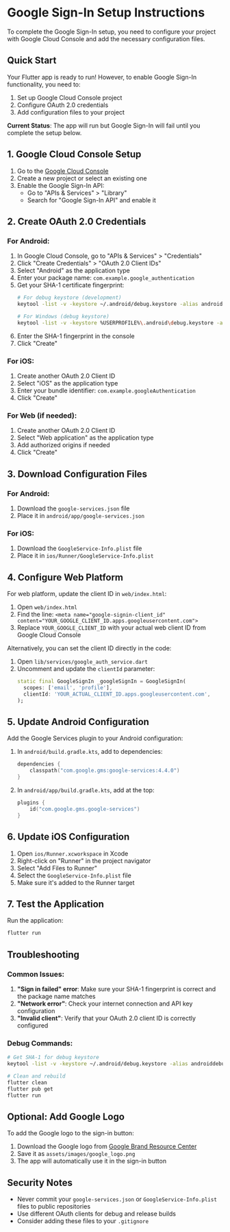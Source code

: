 # Google Sign-In Setup Instructions

To complete the Google Sign-In setup, you need to configure your project with Google Cloud Console and add the necessary configuration files.

## Quick Start

Your Flutter app is ready to run! However, to enable Google Sign-In functionality, you need to:

1. Set up Google Cloud Console project
2. Configure OAuth 2.0 credentials
3. Add configuration files to your project

**Current Status**: The app will run but Google Sign-In will fail until you complete the setup below.

## 1. Google Cloud Console Setup

1. Go to the [Google Cloud Console](https://console.cloud.google.com/)
2. Create a new project or select an existing one
3. Enable the Google Sign-In API:
   - Go to "APIs & Services" > "Library"
   - Search for "Google Sign-In API" and enable it

## 2. Create OAuth 2.0 Credentials

### For Android:
1. In Google Cloud Console, go to "APIs & Services" > "Credentials"
2. Click "Create Credentials" > "OAuth 2.0 Client IDs"
3. Select "Android" as the application type
4. Enter your package name: `com.example.google_authentication`
5. Get your SHA-1 certificate fingerprint:
   ```bash
   # For debug keystore (development)
   keytool -list -v -keystore ~/.android/debug.keystore -alias androiddebugkey -storepass android -keypass android
   
   # For Windows (debug keystore)
   keytool -list -v -keystore %USERPROFILE%\.android\debug.keystore -alias androiddebugkey -storepass android -keypass android
   ```
6. Enter the SHA-1 fingerprint in the console
7. Click "Create"

### For iOS:
1. Create another OAuth 2.0 Client ID
2. Select "iOS" as the application type
3. Enter your bundle identifier: `com.example.googleAuthentication`
4. Click "Create"

### For Web (if needed):
1. Create another OAuth 2.0 Client ID
2. Select "Web application" as the application type
3. Add authorized origins if needed
4. Click "Create"

## 3. Download Configuration Files

### For Android:
1. Download the `google-services.json` file
2. Place it in `android/app/google-services.json`

### For iOS:
1. Download the `GoogleService-Info.plist` file
2. Place it in `ios/Runner/GoogleService-Info.plist`

## 4. Configure Web Platform

For web platform, update the client ID in `web/index.html`:

1. Open `web/index.html`
2. Find the line: `<meta name="google-signin-client_id" content="YOUR_GOOGLE_CLIENT_ID.apps.googleusercontent.com">`
3. Replace `YOUR_GOOGLE_CLIENT_ID` with your actual web client ID from Google Cloud Console

Alternatively, you can set the client ID directly in the code:

1. Open `lib/services/google_auth_service.dart`
2. Uncomment and update the `clientId` parameter:
   ```dart
   static final GoogleSignIn _googleSignIn = GoogleSignIn(
     scopes: ['email', 'profile'],
     clientId: 'YOUR_ACTUAL_CLIENT_ID.apps.googleusercontent.com',
   );
   ```

## 5. Update Android Configuration

Add the Google Services plugin to your Android configuration:

1. In `android/build.gradle.kts`, add to dependencies:
   ```kotlin
   dependencies {
       classpath("com.google.gms:google-services:4.4.0")
   }
   ```

2. In `android/app/build.gradle.kts`, add at the top:
   ```kotlin
   plugins {
       id("com.google.gms.google-services")
   }
   ```

## 6. Update iOS Configuration

1. Open `ios/Runner.xcworkspace` in Xcode
2. Right-click on "Runner" in the project navigator
3. Select "Add Files to Runner"
4. Select the `GoogleService-Info.plist` file
5. Make sure it's added to the Runner target

## 7. Test the Application

Run the application:
```bash
flutter run
```

## Troubleshooting

### Common Issues:

1. **"Sign in failed" error**: Make sure your SHA-1 fingerprint is correct and the package name matches
2. **"Network error"**: Check your internet connection and API key configuration
3. **"Invalid client"**: Verify that your OAuth 2.0 client ID is correctly configured

### Debug Commands:

```bash
# Get SHA-1 for debug keystore
keytool -list -v -keystore ~/.android/debug.keystore -alias androiddebugkey -storepass android -keypass android

# Clean and rebuild
flutter clean
flutter pub get
flutter run
```

## Optional: Add Google Logo

To add the Google logo to the sign-in button:
1. Download the Google logo from [Google Brand Resource Center](https://about.google/brand-resource-center/)
2. Save it as `assets/images/google_logo.png`
3. The app will automatically use it in the sign-in button

## Security Notes

- Never commit your `google-services.json` or `GoogleService-Info.plist` files to public repositories
- Use different OAuth clients for debug and release builds
- Consider adding these files to your `.gitignore`